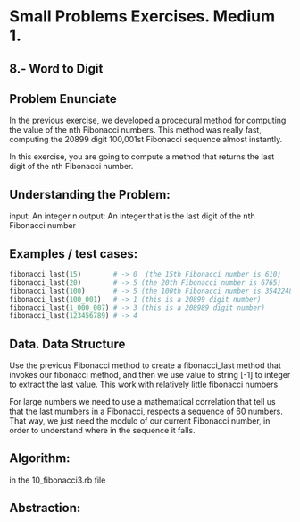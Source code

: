 # Small Problems Exercises. Medium 1.

## 8.- Word to Digit 

## Problem Enunciate

In the previous exercise, we developed a procedural method for computing the value of the nth Fibonacci numbers. This method was really fast, computing the 20899 digit 100,001st Fibonacci sequence almost instantly.

In this exercise, you are going to compute a method that returns the last digit of the nth Fibonacci number.


## Understanding the Problem:

input: An integer n
output: An integer that is the last digit of the nth Fibonacci number


## Examples / test cases:

```ruby
fibonacci_last(15)        # -> 0  (the 15th Fibonacci number is 610)
fibonacci_last(20)        # -> 5 (the 20th Fibonacci number is 6765)
fibonacci_last(100)       # -> 5 (the 100th Fibonacci number is 354224848179261915075)
fibonacci_last(100_001)   # -> 1 (this is a 20899 digit number)
fibonacci_last(1_000_007) # -> 3 (this is a 208989 digit number)
fibonacci_last(123456789) # -> 4
```

## Data. Data Structure

Use the previous Fibonacci method to create a fibonacci_last method that invokes our fibonacci method, and then we use value to string [-1] to integer to extract the last value. This work with relatively little fibonacci numbers

For large numbers we need to use a mathematical correlation that tell us that the last mumbers in a Fibonacci, respects a sequence of 60 numbers. That way, we just need the modulo of our current Fibonacci number, in order to understand where in the sequence it falls.


## Algorithm:

in the 10_fibonacci3.rb file

## Abstraction: